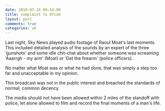 ```yaml
---
date: 2010-07-16 09:54:00
title: complaint to Ofcom
layout: post
comments: true
categories: uk
---
```

Last night, Sky News played audio footage of Raoul Moat's last moments.
This included detailed analysis of the sounds by an expert of the three
‘gunshots' and some idle chit-chat about whether someone was screaming
‘Aaarrgh - my arm' (Moat) or ‘Get the firearm' (police officers).

No matter what Moat was or what he had done, that was simply a step too
far and unacceptable in my opinion.

This broadcast was not in the public interest and breached the standards
of normal, common decency.

The media should not have been allowed within 2 miles of the standoff
with police, let alone allowed to film and record the final moments of a
man's life.
